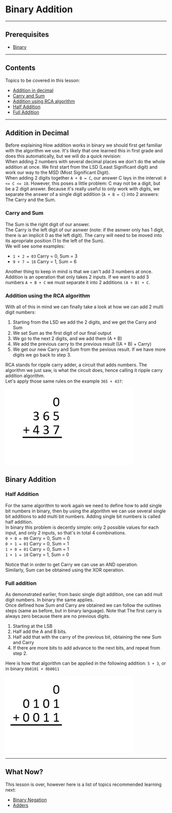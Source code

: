 # Binary Addition

---

## Prerequisites

- [Binary](binary#binary)

---

## Contents

Topics to be covered in this lesson:

- [Addition in decimal](Binary%20Addition.md#addition-in-decimal)
- [Carry and Sum](Binary%20Addition.md#carry-and-sum)
- [Addition using RCA algorithm](Binary%20Addition.md#addition-using-the-rca-algorithm)
- [Half Addition](Binary%20Addition.md#half-addition)
- [Full Addition](Binary%20Addition.md#full-addition)

---

## Addition in Decimal

Before explaining How addition works in binary we should first get familiar with the algorithm we use.
It's likely that one learned this in first grade and does this automatically, but we will do a quick revision:  
When adding 2 numbers with several decimal places we don't do the whole addition at once. 
We first start from the LSD (Least Significant digit) and work our way to the MSD (Most Significant Digit).  
When adding 2 digits together `A + B = C`, our answer C lays in the interval: `0 <= C <= 18`. However, this poses a little problem: C may not be a digit, but be a 2 digit answer.
Because it's really useful to only work with digits, we separate the answer of a single digit addition (`A + B = C`) into 2 answers: The Carry and the Sum.  

### Carry and Sum

The Sum is the right digit of our answer.  
The Carry is the left digit of our asnwer (note: if the asnwer only has 1 digit, there is an implicit 0 as the left digit). The carry will need to be moved into its apropriate position (1 to the left of the Sum).  
We will see some examples:  
- ``1 + 2 = 03`` Carry = 0, Sum = 3  
- ``9 + 7 = 16`` Carry = 1, Sum = 6

Another thing to keep in mind is that we can't add 3 numbers at once. Addition is an operation that only takes 2 inputs.
If we want to add 3 numbers ``A + B + C`` we must separate it into 2 additions ``(A + B) + C``.

### Addition using the RCA algorithm

With all of this in mind we can finally take a look at how we can add 2 multi digit numbers:  
1. Starting from the LSD we add the 2 digits, and we get the Carry and Sum
2. We set Sum as the first digit of our final output
3. We go to the next 2 digits, and we add them (A + B)
4. We add the previous carry to the previous result ((A + B) + Carry)
5. We get our new Carry and Sum from the pevious result. If we have more digits we go back to step 3.

RCA stands for ripple carry adder, a circuit that adds numbers. The algorithm we just saw, is what the circuit does, hence calling it ripple carry addition algorithm.   
Let's apply those same rules on the example ``365 + 437``:

![Decimal Addition Step by Step](../gifs/Addition_decimal1.gif)
 

## Binary Addition

### Half Addition

For the same algorithm to work again we need to define how to add single bit numbers in binary, then by using the algorithm we can use several single bit additions to add multi bit numbers.
Adding single bit numbers is called half addition.  
In binary this problem is decently simple: only 2 possible values for each input, and only 2 inputs, so that's in total 4 combinations.  
``0 + 0 = 00`` Carry = 0, Sum = 0  
``0 + 1 = 01`` Carry = 0, Sum = 1  
``1 + 0 = 01`` Carry = 0, Sum = 1  
``1 + 1 = 10`` Carry = 1, Sum = 0  

Notice that in order to get Carry we can use an AND operation.  
Similarly, Sum can be obtained using the XOR operation.  

### Full addition

As demonstrated earlier, from basic single digit addition, one can add muit digit numbers. In binary the same applies.  
Once defined how Sum and Carry are obtained we can follow the outlines steps (same as before, but in binary language).
Note that The first carry is always zero because there are no previous digits.

1. Starting at the LSB
2. Half add the A and B bits.
3. Half add that with the carry of the previous bit, obtaining the new Sum and Carry
4. If there are more bits to add advance to the next bits, and repeat from step 2.

Here is how that algorithm can be applied in the following addition: ``5 + 3``, or in binary ``0b0101 + 0b0011``

![Binary Addition Step by Step](../gifs/Addition_binary.gif)

---
## What Now?

This lesson is over, however here is a list of topics recommended learning next:

- [Binary Negation](Binary%20Negation.md#binary-negation)
- [Adders](Adders.md#adders)

